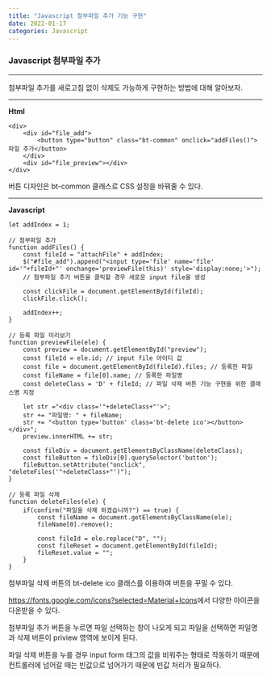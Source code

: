 ```yaml
---
title: "Javascript 첨부파일 추가 기능 구현"
date: 2022-01-17
categories: Javascript
---
```


### Javascript 첨부파일 추가

---

첨부파일 추가를 새로고침 없이 삭제도 가능하게 구현하는 방법에 대해 알아보자.

---

**Html**

```
<div>
    <div id="file_add">
        <button type="button" class="bt-common" onclick="addFiles()">파일 추가</button>
    </div>
    <div id="file_preview"></div>
</div>
```

버튼 디자인은 bt-common 클래스로 CSS 설정을 바꿔줄 수 있다.

---

**Javascript**

```
let addIndex = 1;

// 첨부파일 추가
function addFiles() {
    const fileId = "attachFile" + addIndex;
    $("#file_add").append("<input type='file' name='file' id='"+fileId+"' onchange='previewFile(this)' style='display:none;'>");
    // 첨부파일 추가 버튼을 클릭할 경우 새로운 input file을 생성

    const clickFile = document.getElementById(fileId);
    clickFile.click();

    addIndex++;
}

// 등록 파일 미리보기
function previewFile(ele) {
    const preview = document.getElementById("preview");
    const fileId = ele.id; // input file 아이디 값
    const file = document.getElementById(fileId).files; // 등록한 파일
    const fileName = file[0].name; // 등록한 파일명
    const deleteClass = 'D' + fileId; // 파일 삭제 버튼 기능 구현을 위한 클래스명 지정

    let str ="<div class='"+deleteClass+"'>";
    str += "파일명: " + fileName;
    str += "<button type='button' class='bt-delete ico'></button></div>";
    preview.innerHTML += str;

    const fileDiv = document.getElementsByClassName(deleteClass);
    const fileButton = fileDiv[0].querySelector('button');
    fileButton.setAttribute("onclick", "deleteFiles('"+deleteClass+"')");
}

// 등록 파일 삭제
function deleteFiles(ele) {
    if(confirm("파일을 삭제 하겠습니까?") == true) {
        const fileName = document.getElementsByClassName(ele);
        fileName[0].remove();

        const fileId = ele.replace("D", "");
        const fileReset = document.getElementById(fileId);
        fileReset.value = "";
    }
}
```

첨부파일 삭제 버튼의 bt-delete ico 클래스를 이용하여 버튼을 꾸밀 수 있다.

<https://fonts.google.com/icons?selected=Material+Icons>에서 다양한 아이콘을 다운받을 수 있다.

첨부파일 추가 버튼을 누르면 파일 선택하는 창이 나오게 되고 파일을 선택하면
파일명과 삭제 버튼이 priview 영역에 보이게 된다.

파일 삭제 버튼을 누를 경우 input form 태그의 값을 비워주는 형태로
작동하기 때문에 컨트롤러에 넘어갈 때는 빈값으로 넘어가기 때문에 빈값 처리가 필요하다.
